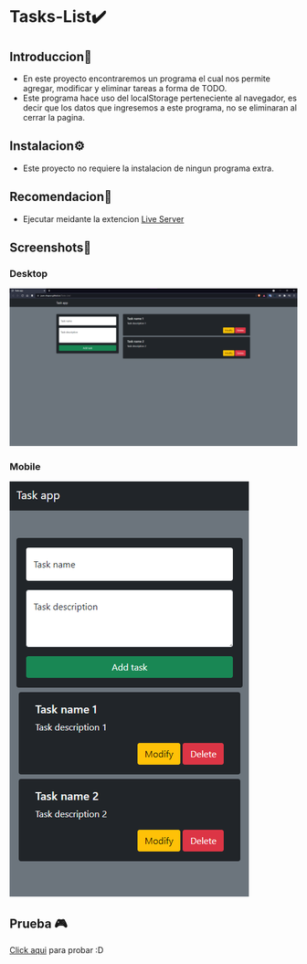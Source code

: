 # Tasks-List✔️

## Introduccion🧠

- En este proyecto encontraremos un programa el cual nos permite agregar, modificar y eliminar tareas a forma de TODO.
- Este programa hace uso del localStorage perteneciente al navegador, es decir que los datos que ingresemos a este programa, no se eliminaran al cerrar la pagina.

## Instalacion⚙️

- Este proyecto no requiere la instalacion de ningun programa extra.

## Recomendacion👾

- Ejecutar meidante la extencion [Live Server](https://marketplace.visualstudio.com/items?itemName=ritwickdey.LiveServer)

## Screenshots📸

### Desktop
![Screenshot](./img/desktop.png)

### Mobile
![Screenshot](./img/mobile.png)

## Prueba 🎮

[Click aqui](https://juan-chapur.github.io/Tasks-List/) para probar :D